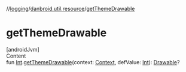 //[logging](../../index.md)/[danbroid.util.resource](index.md)/[getThemeDrawable](get-theme-drawable.md)



# getThemeDrawable  
[androidJvm]  
Content  
fun [Int](https://kotlinlang.org/api/latest/jvm/stdlib/kotlin/-int/index.html).[getThemeDrawable](get-theme-drawable.md)(context: [Context](https://developer.android.com/reference/kotlin/android/content/Context.html), defValue: [Int](https://kotlinlang.org/api/latest/jvm/stdlib/kotlin/-int/index.html)): [Drawable](https://developer.android.com/reference/kotlin/android/graphics/drawable/Drawable.html)?  



